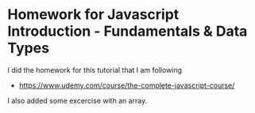 # Homework for Javascript Introduction - Fundamentals & Data Types

I did the homework for this tutorial that I am following 
- https://www.udemy.com/course/the-complete-javascript-course/

I also added some excercise with an array. 

